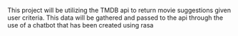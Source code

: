This project will be utilizing the TMDB api to return movie suggestions given user criteria. This data will be gathered and passed to the api through the use of a chatbot that has been created using rasa
